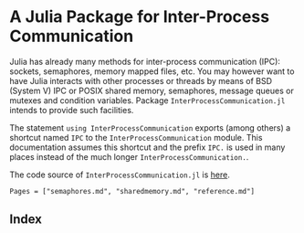 # A Julia Package for Inter-Process Communication

Julia has already many methods for inter-process communication (IPC): sockets,
semaphores, memory mapped files, etc.  You may however want to have Julia
interacts with other processes or threads by means of BSD (System V) IPC or
POSIX shared memory, semaphores, message queues or mutexes and condition
variables.  Package `InterProcessCommunication.jl` intends to provide such
facilities.

The statement `using InterProcessCommunication` exports (among others)
a shortcut named `IPC` to the `InterProcessCommunication` module.
This documentation assumes this shortcut and the prefix `IPC.` is used
in many places instead of the much longer `InterProcessCommunication.`.

The code source of `InterProcessCommunication.jl` is
[here](https://github.com/emmt/InterProcessCommunication.jl).

```@contents
Pages = ["semaphores.md", "sharedmemory.md", "reference.md"]
```

## Index

```@index
```
